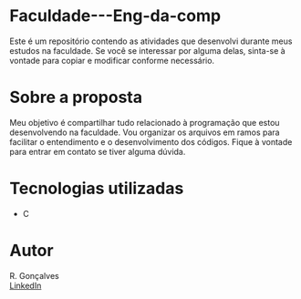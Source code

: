 # Faculdade---Eng-da-comp

Este é um repositório contendo as atividades que desenvolvi durante meus estudos na faculdade. Se você se interessar por alguma delas, sinta-se à vontade para copiar e modificar conforme necessário.

# Sobre a proposta

Meu objetivo é compartilhar tudo relacionado à programação que estou desenvolvendo na faculdade. Vou organizar os arquivos em ramos para facilitar o entendimento e o desenvolvimento dos códigos. Fique à vontade para entrar em contato se tiver alguma dúvida.

# Tecnologias utilizadas

- C

# Autor

R. Gonçalves  
[LinkedIn](https://www.linkedin.com/in/unic-ri/ "Visite meu perfil no LinkedIn")
